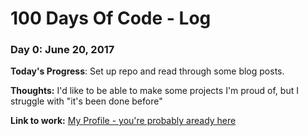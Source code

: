 # 100 Days Of Code - Log

### Day 0: June 20, 2017

**Today's Progress**: Set up repo and read through some blog posts.

**Thoughts:** I'd like to be able to make some projects I'm proud of, but I struggle with "it's been done before"

**Link to work:** [My Profile - you're probably aready here](https://github.com/wmpedersen)
